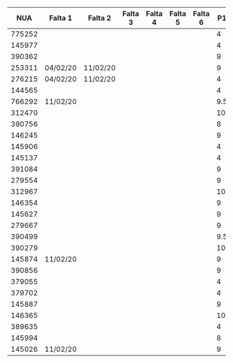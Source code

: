 | NUA    | Falta 1  | Falta 2  | Falta 3 | Falta 4 | Falta 5 | Falta 6 | P1  |
|--------|----------|----------|---------|---------|---------|---------|-----|
| 775252 |          |          |         |         |         |         | 4   |
| 145977 |          |          |         |         |         |         | 4   |
| 390362 |          |          |         |         |         |         | 9   |
| 253311 | 04/02/20 | 11/02/20 |         |         |         |         | 9   |
| 276215 | 04/02/20 | 11/02/20 |         |         |         |         | 4   |
| 144565 |          |          |         |         |         |         | 4   |
| 766292 | 11/02/20 |          |         |         |         |         | 9.5 |
| 312470 |          |          |         |         |         |         | 10  |
| 390756 |          |          |         |         |         |         | 8   |
| 146245 |          |          |         |         |         |         | 9   |
| 145906 |          |          |         |         |         |         | 4   |
| 145137 |          |          |         |         |         |         | 4   |
| 391084 |          |          |         |         |         |         | 9   |
| 279554 |          |          |         |         |         |         | 9   |
| 312967 |          |          |         |         |         |         | 10  |
| 146354 |          |          |         |         |         |         | 9   |
| 145627 |          |          |         |         |         |         | 9   |
| 279667 |          |          |         |         |         |         | 9   |
| 390499 |          |          |         |         |         |         | 9.5 |
| 390279 |          |          |         |         |         |         | 10  |
| 145874 | 11/02/20 |          |         |         |         |         | 9   |
| 390856 |          |          |         |         |         |         | 9   |
| 379055 |          |          |         |         |         |         | 4   |
| 379702 |          |          |         |         |         |         | 4   |
| 145887 |          |          |         |         |         |         | 9   |
| 146365 |          |          |         |         |         |         | 10  |
| 389635 |          |          |         |         |         |         | 4   |
| 145994 |          |          |         |         |         |         | 8   |
| 145026 | 11/02/20 |          |         |         |         |         | 9   |
